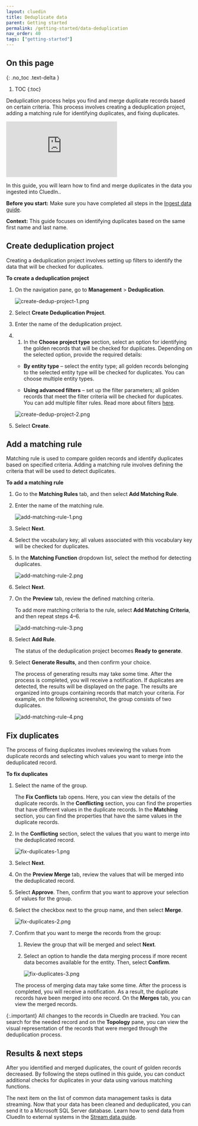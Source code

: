```yaml
---
layout: cluedin
title: Deduplicate data
parent: Getting started
permalink: /getting-started/data-deduplication
nav_order: 40
tags: ["getting-started"]
---
```

## On this page
{: .no_toc .text-delta }
1. TOC
{:toc}

Deduplication process helps you find and merge duplicate records based on certain criteria. This process involves creating a deduplication project, adding a matching rule for identifying duplicates, and fixing duplicates.

<div class="videoFrame">
<iframe src="https://player.vimeo.com/video/850839188?badge=0&amp;autopause=0&amp;player_id=0&amp;app_id=58479" frameborder="0" allow="autoplay; fullscreen; picture-in-picture" allowfullscreen title="Getting started with data deduplication in CluedIn"></iframe>
</div>

In this guide, you will learn how to find and merge duplicates in the data you ingested into CluedIn..

**Before you start:** Make sure you have completed all steps in the [Ingest data guide](/getting-started/data-ingestion).

**Context:** This guide focuses on identifying duplicates based on the same first name and last name.

## Create deduplication project

Creating a deduplication project involves setting up filters to identify the data that will be checked for duplicates.

**To create a deduplication project**

1. On the navigation pane, go to **Management** > **Deduplication**.

    ![create-dedup-project-1.png](../../assets/images/getting-started/deduplication/create-dedup-project-1.png)

1. Select **Create Deduplication Project**.

1. Enter the name of the deduplication project.

1. 1. In the **Choose project type** section, select an option for identifying the golden records that will be checked for duplicates. Depending on the selected option, provide the required details:

    - **By entity type** – select the entity type; all golden records belonging to the selected entity type will be checked for duplicates. You can choose multiple entity types.

    - **Using advanced filters** – set up the filter parameters; all golden records that meet the filter criteria will be checked for duplicates. You can add multiple filter rules. Read more about filters [here](/Documentation/Key-terms-and-features/Filters).

    ![create-dedup-project-2.png](../../assets/images/getting-started/deduplication/create-dedup-project-2.png)

1. Select **Create**.

## Add a matching rule

Matching rule is used to compare golden records and identify duplicates based on specified criteria. Adding a matching rule involves defining the criteria that will be used to detect duplicates.

**To add a matching rule**

1. Go to the **Matching Rules** tab, and then select **Add Matching Rule**.

1. Enter the name of the matching rule.

    ![add-matching-rule-1.png](../../assets/images/getting-started/deduplication/add-matching-rule-1.png)

1. Select **Next**.

1. Select the vocabulary key; all values associated with this vocabulary key will be checked for duplicates.

1. In the **Matching Function** dropdown list, select the method for detecting duplicates.

    ![add-matching-rule-2.png](../../assets/images/getting-started/deduplication/add-matching-rule-2.png)
    
1. Select **Next**.

1. On the **Preview** tab, review the defined matching criteria.

    To add more matching criteria to the rule, select **Add Matching Criteria**, and then repeat steps 4–6.

    ![add-matching-rule-3.png](../../assets/images/getting-started/deduplication/add-matching-rule-3.png)

1. Select **Add Rule**.

    The status of the deduplication project becomes **Ready to generate**.

1. Select **Generate Results**, and then confirm your choice.

    The process of generating results may take some time. After the process is completed, you will receive a notification. If duplicates are detected, the results will be displayed on the page. The results are organized into groups containing records that match your criteria. For example, on the following screenshot, the group consists of two duplicates. 

    ![add-matching-rule-4.png](../../assets/images/getting-started/deduplication/add-matching-rule-4.png)

## Fix duplicates

The process of fixing duplicates involves reviewing the values from duplicate records and selecting which values you want to merge into the deduplicated record.

**To fix duplicates**

1. Select the name of the group.

    The **Fix Conflicts** tab opens. Here, you can view the details of the duplicate records. In the **Conflicting** section, you can find the properties that have different values in the duplicate records. In the **Matching** section, you can find the properties that have the same values in the duplicate records.

1. In the **Conflicting** section, select the values that you want to merge into the deduplicated record.

    ![fix-duplicates-1.png](../../assets/images/getting-started/deduplication/fix-duplicates-1.png)

1. Select **Next**.

1. On the **Preview Merge** tab, review the values that will be merged into the deduplicated record.

1. Select **Approve**. Then, confirm that you want to approve your selection of values for the group.

1. Select the checkbox next to the group name, and then select **Merge**.

    ![fix-duplicates-2.png](../../assets/images/getting-started/deduplication/fix-duplicates-2.png)

1. Confirm that you want to merge the records from the group:

    1. Review the group that will be merged and select **Next**.

    1. Select an option to handle the data merging process if more recent data becomes available for the entity. Then, select **Confirm**.

        ![fix-duplicates-3.png](../../assets/images/getting-started/deduplication/fix-duplicates-3.png)

    The process of merging data may take some time. After the process is completed, you will receive a notification. As a result, the duplicate records have been merged into one record. On the **Merges** tab, you can view the merged records.

{:.important}
All changes to the records in CluedIn are tracked. You can search for the needed record and on the **Topology** pane, you can view the visual representation of the records that were merged through the deduplication process.

## Results & next steps

After you identified and merged duplicates, the count of golden records decreased. By following the steps outlined in this guide, you can conduct additional checks for duplicates in your data using various matching functions.

The next item on the list of common data management tasks is data streaming. Now that your data has been cleaned and deduplicated, you can send it to a Microsoft SQL Server database. Learn how to send data from CluedIn to external systems in the [Stream data guide](/getting-started/data-streaming).
